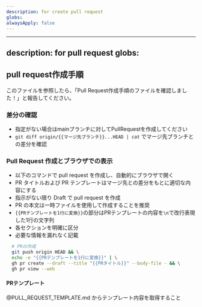 ```yaml
---
description: for create pull request
globs: 
alwaysApply: false
---
```

---
description: for pull request
globs: 
---
## pull request作成手順

このファイルを参照したら、「Pull Request作成手順のファイルを確認しました！」と報告してください。

### 差分の確認
- 指定がない場合はmainブランチに対してPullRequestを作成してください
- `git diff origin/{{マージ先ブランチ}}...HEAD | cat` でマージ先ブランチとの差分を確認

### Pull Request 作成とブラウザでの表示
- 以下のコマンドで pull request を作成し、自動的にブラウザで開く
- PR タイトルおよび PR テンプレートはマージ先との差分をもとに適切な内容にする
- 指示がない限り Draft で pull request を作成
- PR の本文は一時ファイルを使用して作成することを推奨
- `{{PRテンプレートを1行に変換}}`の部分はPRテンプレートの内容を`\n`で改行表現した1行の文字列
- 各セクションを明確に区分
- 必要な情報を漏れなく記載

```bash
  # PRの作成
  git push origin HEAD && \
  echo -e "{{PRテンプレートを1行に変換}}" | \
  gh pr create --draft --title "{{PRタイトル}}" --body-file - && \
  gh pr view --web
```

#### PRテンプレート
@PULL_REQUEST_TEMPLATE.md からテンプレート内容を取得すること 
